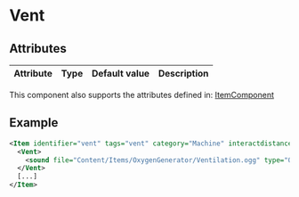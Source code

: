 # Vent


## Attributes

| Attribute|Type|Default value|Description |
| ---|---|---|--- |

This component also supports the attributes defined in: [ItemComponent](ItemComponent.md)


## Example
```xml
<Item identifier="vent" tags="vent" category="Machine" interactdistance="0" linkable="true" allowedlinks="oxygenerator" scale="0.5">
  <Vent>
    <sound file="Content/Items/OxygenGenerator/Ventilation.ogg" type="OnActive" range="400.0" volumeproperty="OxygenFlow" volume="0.0005f" loop="true" />
  </Vent>
  [...]
</Item>
```


